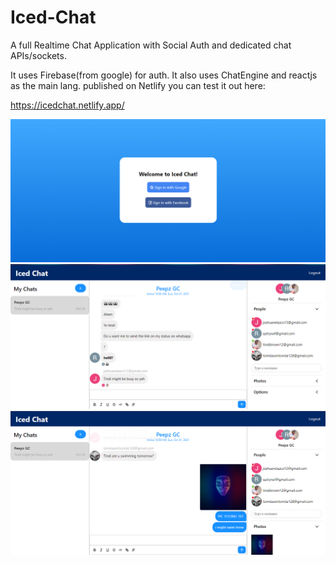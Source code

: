 # Iced-Chat
A full Realtime Chat Application with Social Auth and dedicated chat APIs/sockets.

It uses Firebase(from google) for auth.
It also uses ChatEngine
and reactjs as the main lang.
published on Netlify you can test it out here:

https://icedchat.netlify.app/

![Image of test1](https://github.com/Tindi12/Iced-Chat/blob/main/public/pic%202.png)
![Image of test2](https://github.com/Tindi12/Iced-Chat/blob/main/public/pic.png)
![image of test3](https://github.com/Tindi12/Iced-Chat/blob/main/public/pic%203.png)

